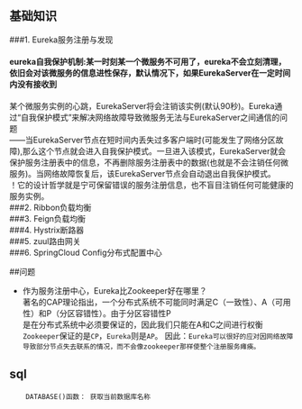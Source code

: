 

## 基础知识
###1. Eureka服务注册与发现 
####    eureka自我保护机制:某一时刻某一个微服务不可用了，eureka不会立刻清理，依旧会对该微服务的信息进性保存，默认情况下，如果EurekaServer在一定时间内没有接收到  
某个微服务实例的心跳，EurekaServer将会注销该实例(默认90秒)。Eureka通过“自我保护模式”来解决网络故障导致微服务无法与EurekaServer之间通信的问题  
——当EurekaServer节点在短时间内丢失过多客户端时(可能发生了网络分区故障),那么这个节点就会进入自我保护模式。一旦进入该模式，EurekaServer就会保护服务注册表中的信息，不再删除服务注册表中的数据(也就是不会注销任何微服务)。当网络故障恢复后，该EurekaServer节点会自动退出自我保护模式。  
！它的设计哲学就是宁可保留错误的服务注册信息，也不盲目注销任何可能健康的服务实例。     
###2. Ribbon负载均衡    
###3. Feign负载均衡  
###4. Hystrix断路器  
###5. zuul路由网关  
###6. SpringCloud Config分布式配置中心

##问题
* 作为服务注册中心，Eureka比Zookeeper好在哪里？  
著名的CAP理论指出，一个分布式系统不可能同时满足C（一致性）、A（可用性）和P（分区容错性）。由于分区容错性P  
是在分布式系统中必须要保证的，因此我们只能在A和C之间进行权衡
`Zookeeper`保证的是`CP`，`Eureka`则是`AP`。
因此：`Eureka可以很好的应对因网络故障导致部分节点失去联系的情况，而不会像zookeeper那样使整个注册服务瘫痪。`


## sql  
```mysql
    DATABASE()函数： 获取当前数据库名称
```